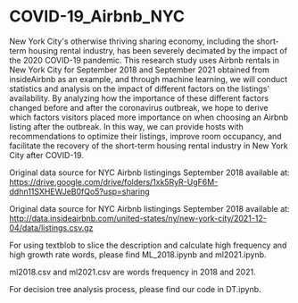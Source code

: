 # COVID-19_Airbnb_NYC

New York City's otherwise thriving sharing economy, including the short-term housing rental industry, has been severely decimated by the impact of the 2020 COVID-19 pandemic. This research study uses Airbnb rentals in New York City for September 2018 and September 2021 obtained from insideAirbnb as an example, and through machine learning, we will conduct statistics and analysis on the impact of different factors on the listings’ availability.
By analyzing how the importance of these different factors changed before and after the coronavirus outbreak, we hope to derive which factors visitors placed more importance on when choosing an Airbnb listing after the outbreak. In this way, we can provide hosts with recommendations to optimize their listings, improve room occupancy, and facilitate the recovery of the short-term housing rental industry in New York City after COVID-19.

Original data source for NYC Airbnb listingings September 2018 available at:
https://drive.google.com/drive/folders/1xk5RyR-UgF6M-ddhn11SXHEWJeB0fQo5?usp=sharing

Original data source for NYC Airbnb listingings September 2018 available at:
http://data.insideairbnb.com/united-states/ny/new-york-city/2021-12-04/data/listings.csv.gz

For using textblob to slice the description and calculate high frequency and high growth rate words, please find ML_2018.ipynb and ml2021.ipynb.

ml2018.csv and ml2021.csv are words frequency in 2018 and 2021.

For decision tree analysis process, please find our code in DT.ipynb. 
